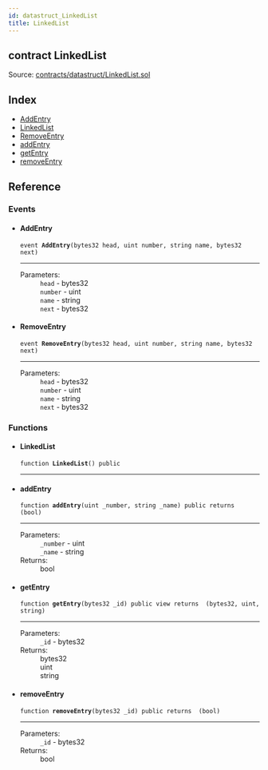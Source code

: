 ```yaml
---
id: datastruct_LinkedList
title: LinkedList
---
```


<div class="contract-doc"><div class="contract"><h2 class="contract-header"><span class="contract-kind">contract</span> LinkedList</h2><div class="source">Source: <a href="https://github.com/FriendlyUser/solidity-smart-contracts//blob/v0.2.0/contracts/datastruct/LinkedList.sol" target="_blank">contracts/datastruct/LinkedList.sol</a></div></div><div class="index"><h2>Index</h2><ul><li><a href="datastruct_LinkedList.html#AddEntry">AddEntry</a></li><li><a href="datastruct_LinkedList.html#LinkedList">LinkedList</a></li><li><a href="datastruct_LinkedList.html#RemoveEntry">RemoveEntry</a></li><li><a href="datastruct_LinkedList.html#addEntry">addEntry</a></li><li><a href="datastruct_LinkedList.html#getEntry">getEntry</a></li><li><a href="datastruct_LinkedList.html#removeEntry">removeEntry</a></li></ul></div><div class="reference"><h2>Reference</h2><div class="events"><h3>Events</h3><ul><li><div class="item event"><span id="AddEntry" class="anchor-marker"></span><h4 class="name">AddEntry</h4><div class="body"><code class="signature">event <strong>AddEntry</strong><span>(bytes32 head, uint number, string name, bytes32 next) </span></code><hr/><dl><dt><span class="label-parameters">Parameters:</span></dt><dd><div><code>head</code> - bytes32</div><div><code>number</code> - uint</div><div><code>name</code> - string</div><div><code>next</code> - bytes32</div></dd></dl></div></div></li><li><div class="item event"><span id="RemoveEntry" class="anchor-marker"></span><h4 class="name">RemoveEntry</h4><div class="body"><code class="signature">event <strong>RemoveEntry</strong><span>(bytes32 head, uint number, string name, bytes32 next) </span></code><hr/><dl><dt><span class="label-parameters">Parameters:</span></dt><dd><div><code>head</code> - bytes32</div><div><code>number</code> - uint</div><div><code>name</code> - string</div><div><code>next</code> - bytes32</div></dd></dl></div></div></li></ul></div><div class="functions"><h3>Functions</h3><ul><li><div class="item function"><span id="LinkedList" class="anchor-marker"></span><h4 class="name">LinkedList</h4><div class="body"><code class="signature">function <strong>LinkedList</strong><span>() </span><span>public </span></code><hr/></div></div></li><li><div class="item function"><span id="addEntry" class="anchor-marker"></span><h4 class="name">addEntry</h4><div class="body"><code class="signature">function <strong>addEntry</strong><span>(uint _number, string _name) </span><span>public </span><span>returns  (bool) </span></code><hr/><dl><dt><span class="label-parameters">Parameters:</span></dt><dd><div><code>_number</code> - uint</div><div><code>_name</code> - string</div></dd><dt><span class="label-return">Returns:</span></dt><dd>bool</dd></dl></div></div></li><li><div class="item function"><span id="getEntry" class="anchor-marker"></span><h4 class="name">getEntry</h4><div class="body"><code class="signature">function <strong>getEntry</strong><span>(bytes32 _id) </span><span>public </span><span>view </span><span>returns  (bytes32, uint, string) </span></code><hr/><dl><dt><span class="label-parameters">Parameters:</span></dt><dd><div><code>_id</code> - bytes32</div></dd><dt><span class="label-return">Returns:</span></dt><dd>bytes32</dd><dd>uint</dd><dd>string</dd></dl></div></div></li><li><div class="item function"><span id="removeEntry" class="anchor-marker"></span><h4 class="name">removeEntry</h4><div class="body"><code class="signature">function <strong>removeEntry</strong><span>(bytes32 _id) </span><span>public </span><span>returns  (bool) </span></code><hr/><dl><dt><span class="label-parameters">Parameters:</span></dt><dd><div><code>_id</code> - bytes32</div></dd><dt><span class="label-return">Returns:</span></dt><dd>bool</dd></dl></div></div></li></ul></div></div></div>
